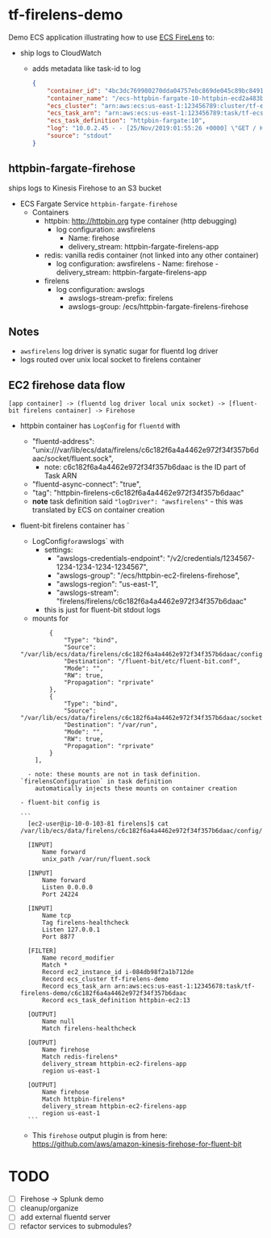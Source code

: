 # tf-firelens-demo

Demo ECS application illustrating how to use [ECS FireLens](https://docs.aws.amazon.com/AmazonECS/latest/developerguide/using_firelens.html) to:

- ship logs to CloudWatch
    - adds metadata like task-id to log

        ```json
        {
            "container_id": "4bc3dc769980270dda04757ebc869de045c89bc8491123642e058f8c522ff783",
            "container_name": "/ecs-httpbin-fargate-10-httpbin-ecd2a483b192d6a94c00",
            "ecs_cluster": "arn:aws:ecs:us-east-1:123456789:cluster/tf-ecs-fargate",
            "ecs_task_arn": "arn:aws:ecs:us-east-1:123456789:task/tf-ecs-fargate/9355824e63ee43d49dfbd3b33edeed7e",
            "ecs_task_definition": "httpbin-fargate:10",
            "log": "10.0.2.45 - - [25/Nov/2019:01:55:26 +0000] \"GET / HTTP/1.1\" 200 12026 \"-\" \"ELB-HealthChecker/2.0\"",
            "source": "stdout"
        }
        ```

## httpbin-fargate-firehose

ships logs to Kinesis Firehose to an S3 bucket

- ECS Fargate Service `httpbin-fargate-firehose`
    - Containers
        - httpbin: http://httpbin.org type container (http debugging)
            - log configuration:  awsfirelens
                - Name: firehose
                - delivery_stream: httpbin-fargate-firelens-app
        - redis: vanilla redis container (not linked into any other container)  
            - log configuration:  awsfirelens
                            - Name: firehose
                            - delivery_stream: httpbin-fargate-firelens-app
        - firelens
            - log configuration: awslogs
                - awslogs-stream-prefix: firelens
                - awslogs-group: /ecs/httpbin-fargate-firelens-firehose
                
## Notes

- `awsfirelens` log driver is synatic sugar for fluentd log driver
- logs routed over unix local socket to firelens container

## EC2 firehose data flow

```
[app container] -> (fluentd log driver local unix socket) -> [fluent-bit firelens container] -> Firehose
```

- httpbin container has `LogConfig` for `fluentd` with
    - "fluentd-address": "unix:///var/lib/ecs/data/firelens/c6c182f6a4a4462e972f34f357b6daac/socket/fluent.sock",
        - note: c6c182f6a4a4462e972f34f357b6daac is the ID part of Task ARN
    - "fluentd-async-connect": "true",
    - "tag": "httpbin-firelens-c6c182f6a4a4462e972f34f357b6daac"
    - **note** task definition said `"logDriver": "awsfirelens"` - this was translated by ECS on container creation
- fluent-bit firelens container has `
    - LogConfig` for `awslogs` with
        - settings:
            - "awslogs-credentials-endpoint": "/v2/credentials/1234567-1234-1234-1234-1234567",
            - "awslogs-group": "/ecs/httpbin-ec2-firelens-firehose",
            - "awslogs-region": "us-east-1",
            - "awslogs-stream": "firelens/firelens/c6c182f6a4a4462e972f34f357b6daac"
        - this is just for fluent-bit stdout logs
    - mounts for
    
    ```
            {
                "Type": "bind",
                "Source": "/var/lib/ecs/data/firelens/c6c182f6a4a4462e972f34f357b6daac/config/fluent.conf",
                "Destination": "/fluent-bit/etc/fluent-bit.conf",
                "Mode": "",
                "RW": true,
                "Propagation": "rprivate"
            },
            {
                "Type": "bind",
                "Source": "/var/lib/ecs/data/firelens/c6c182f6a4a4462e972f34f357b6daac/socket",
                "Destination": "/var/run",
                "Mode": "",
                "RW": true,
                "Propagation": "rprivate"
            }
        ],
    ```
  
        - note: these mounts are not in task definition. `firelensConfiguration` in task definition
          automatically injects these mounts on container creation
          
      - fluent-bit config is 
      
      ```
        [ec2-user@ip-10-0-103-81 firelens]$ cat /var/lib/ecs/data/firelens/c6c182f6a4a4462e972f34f357b6daac/config/fluent.conf
        
        [INPUT]
            Name forward
            unix_path /var/run/fluent.sock
        
        [INPUT]
            Name forward
            Listen 0.0.0.0
            Port 24224
        
        [INPUT]
            Name tcp
            Tag firelens-healthcheck
            Listen 127.0.0.1
            Port 8877
        
        [FILTER]
            Name record_modifier
            Match *
            Record ec2_instance_id i-084db98f2a1b712de
            Record ecs_cluster tf-firelens-demo
            Record ecs_task_arn arn:aws:ecs:us-east-1:12345678:task/tf-firelens-demo/c6c182f6a4a4462e972f34f357b6daac
            Record ecs_task_definition httpbin-ec2:13
        
        [OUTPUT]
            Name null
            Match firelens-healthcheck
        
        [OUTPUT]
            Name firehose
            Match redis-firelens*
            delivery_stream httpbin-ec2-firelens-app
            region us-east-1
        
        [OUTPUT]
            Name firehose
            Match httpbin-firelens*
            delivery_stream httpbin-ec2-firelens-app
            region us-east-1
        ```
    - This `firehose` output plugin is from here: https://github.com/aws/amazon-kinesis-firehose-for-fluent-bit

    
# TODO
- [ ] Firehose -> Splunk demo
- [ ] cleanup/organize
- [ ] add external fluentd server
- [ ] refactor services to submodules?
